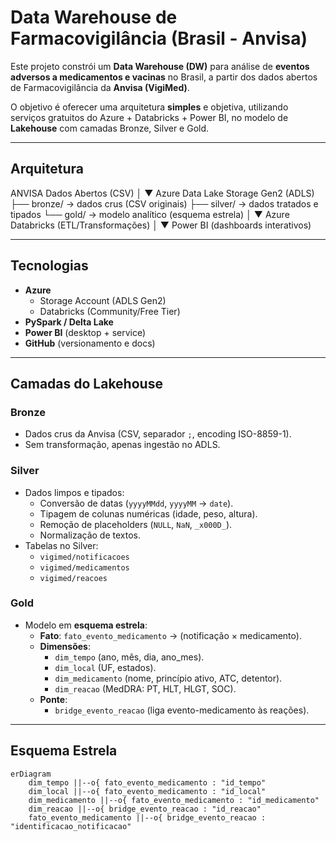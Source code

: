 # Data Warehouse de Farmacovigilância (Brasil - Anvisa)

Este projeto constrói um **Data Warehouse (DW)** para análise de **eventos adversos a medicamentos e vacinas** no Brasil, a partir dos dados abertos de Farmacovigilância da **Anvisa (VigiMed)**.

O objetivo é oferecer uma arquitetura **simples** e objetiva, utilizando serviços gratuitos do Azure + Databricks + Power BI, no modelo de **Lakehouse** com camadas Bronze, Silver e Gold.

---

## Arquitetura

ANVISA Dados Abertos (CSV)
│
▼
Azure Data Lake Storage Gen2 (ADLS)
├── bronze/ → dados crus (CSV originais)
├── silver/ → dados tratados e tipados
└── gold/ → modelo analítico (esquema estrela)
│
▼
Azure Databricks (ETL/Transformações)
│
▼
Power BI (dashboards interativos)


---

## Tecnologias

- **Azure**
  - Storage Account (ADLS Gen2)
  - Databricks (Community/Free Tier)
- **PySpark / Delta Lake**
- **Power BI** (desktop + service)
- **GitHub** (versionamento e docs)

---

##  Camadas do Lakehouse

### Bronze
- Dados crus da Anvisa (CSV, separador `;`, encoding ISO-8859-1).  
- Sem transformação, apenas ingestão no ADLS.

### Silver
- Dados limpos e tipados:
  - Conversão de datas (`yyyyMMdd`, `yyyyMM` → `date`).
  - Tipagem de colunas numéricas (idade, peso, altura).
  - Remoção de placeholders (`NULL`, `NaN`, `_x000D_`).
  - Normalização de textos.
- Tabelas no Silver:
  - `vigimed/notificacoes`
  - `vigimed/medicamentos`
  - `vigimed/reacoes`

### Gold
- Modelo em **esquema estrela**:
  - **Fato**: `fato_evento_medicamento` → (notificação × medicamento).
  - **Dimensões**:
    - `dim_tempo` (ano, mês, dia, ano_mes).
    - `dim_local` (UF, estados).
    - `dim_medicamento` (nome, princípio ativo, ATC, detentor).
    - `dim_reacao` (MedDRA: PT, HLT, HLGT, SOC).
  - **Ponte**:
    - `bridge_evento_reacao` (liga evento-medicamento às reações).

---

## Esquema Estrela

```mermaid
erDiagram
    dim_tempo ||--o{ fato_evento_medicamento : "id_tempo"
    dim_local ||--o{ fato_evento_medicamento : "id_local"
    dim_medicamento ||--o{ fato_evento_medicamento : "id_medicamento"
    dim_reacao ||--o{ bridge_evento_reacao : "id_reacao"
    fato_evento_medicamento ||--o{ bridge_evento_reacao : "identificacao_notificacao"
